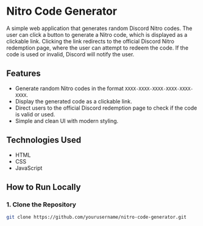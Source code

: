 # Nitro Code Generator

A simple web application that generates random Discord Nitro codes. The user can click a button to generate a Nitro code, which is displayed as a clickable link. Clicking the link redirects to the official Discord Nitro redemption page, where the user can attempt to redeem the code. If the code is used or invalid, Discord will notify the user.

## Features
- Generate random Nitro codes in the format `XXXX-XXXX-XXXX-XXXX-XXXX-XXXX`.
- Display the generated code as a clickable link.
- Direct users to the official Discord redemption page to check if the code is valid or used.
- Simple and clean UI with modern styling.

## Technologies Used
- HTML
- CSS
- JavaScript

## How to Run Locally

### 1. Clone the Repository
```bash
git clone https://github.com/yourusername/nitro-code-generator.git
